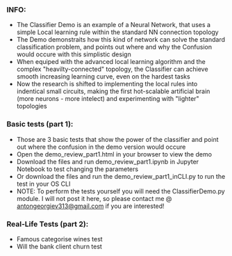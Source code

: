 ### INFO:
- The Classifier Demo is an example of a Neural Network, that uses a simple Local learning rule within the standard NN connection topology
- The Demo demonstraits how this kind of network can solve the standard classification problem, and points out where and why the Confusion would occure with this simplistic design
- When equiped with the advanced local learning algorithm and the complex "heavilty-connected" topology, the Classifier can achieve smooth increasing learning curve, even on the hardest tasks
- Now the research is shifted to implementing the local rules into indentical small circuits, making the first hot-scalable artificial brain (more neurons - more intelect) and experimenting with "lighter" topologies

### Basic tests (part 1):
- Those are 3 basic tests that show the power of the classifier and point out where the confusion in the demo version would occure
- Open the demo_review_part1.html in your browser to view the demo
- Download the files and run demo_review_part1.ipynb in Jupyter Notebook to test changing the parameters
- Or download the files and run the demo_review_part1_inCLI.py to run the test in your OS CLI
- NOTE: To perform the tests yourself you will need the ClassifierDemo.py module. I will not post it here, so please contact me @ antongeorgiev313@gmail.com if you are interested!

### Real-Life Tests (part 2):
- Famous categorise wines test
- Will the bank client churn test
